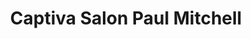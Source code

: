 ---
title: "Captiva Salon Paul Mitchell"
url: /milford/captiva-salon-paul-mitchell/
shop: hairdresser
---